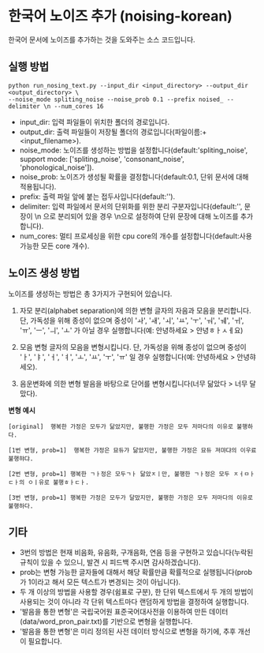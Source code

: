 # 한국어 노이즈 추가 (noising-korean)
한국어 문서에 노이즈를 추가하는 것을 도와주는 소스 코드입니다.


## 실행 방법
```
python run_nosing_text.py --input_dir <input_directory> --output_dir <output_directory> \
--noise_mode spliting_noise --noise_prob 0.1 --prefix noised_ --delimiter \n --num_cores 16
```
- input_dir: 입력 파일들이 위치한 폴더의 경로입니다.
- output_dir: 출력 파일들이 저장될 폴더의 경로입니다(파일이름:<prefix>+<input_filename>).
- noise_mode: 노이즈를 생성하는 방법을 설정합니다(default:'spliting_noise', support mode: ['spliting_noise', 'consonant_noise', 'phonological_noise']). 
- noise_prob: 노이즈가 생성될 확률을 결정합니다(default:0.1, 단위 문서에 대해 적용됩니다).
- prefix: 출력 파일 앞에 붙는 접두사입니다(default:'').
- delimiter: 입력 파일에서 문서의 단위화를 위한 분리 구분자입니다(default:'', 문장이 \n 으로 분리되어 있을 경우 \n으로 설정하여 단위 문장에 대해 노이즈를 추가합니다).
- num_cores: 멀티 프로세싱을 위한 cpu core의 개수를 설정합니다(default:사용가능한 모든 core 개수).
  


## 노이즈 생성 방법
노이즈를 생성하는 방법은 총 3가지가 구현되어 있습니다.

1. 자모 분리(alphabet separation)에 의한 변형
글자의 자음과 모음을 분리합니다. 단, 가독성을 위해 종성이 없으며 중성이  'ㅘ', 'ㅙ', 'ㅚ', 'ㅛ', 'ㅜ', 'ㅝ', 'ㅞ', 'ㅟ', 'ㅠ', 'ㅡ', 'ㅢ', 'ㅗ' 가 아닐 경우 실행합니다(예: 안녕하세요 > 안녕ㅎㅏㅅㅔ요)

2. 모음 변형
글자의 모음을 변형시킵니다. 단, 가독성을 위해 종성이 없으며 중성이 'ㅏ', 'ㅑ', 'ㅓ', 'ㅕ', 'ㅗ', 'ㅛ', 'ㅜ', 'ㅠ' 일 경우 실행합니다(예: 안녕하세요 > 안녕햐세오).

3. 음운변화에 의한 변형
발음을 바탕으로 단어를 변형시킵니다(너무 닮았다 > 너무 달맜다).


**변형 예시**
```
[original]  행복한 가정은 모두가 닮았지만, 불행한 가정은 모두 저마다의 이유로 불행하다.

[1번 변형, prob=1]  행복한 갸정은 묘듀갸 닮았지만, 불행한 갸정은 묘듀 져먀댜의 이우료 불행햐댜.

[2번 변형, prob=1] 행복한 ㄱㅏ정은 모두ㄱㅏ 닮았ㅈㅣ만, 불행한 ㄱㅏ정은 모두 ㅈㅓㅁㅏㄷㅏ의 ㅇㅣ유로 불행ㅎㅏㄷㅏ.

[3번 변형, prob=1] 행복한 가정은 모두가 달맜지만, 불행한 가정은 모두 저마다의 이유로 불행하다.
```

## 기타
- 3번의 방법은 현재 비음화, 유음화, 구개음화, 연음 등을 구현하고 있습니다(누락된 규칙이 있을 수 있으니, 발견 시 피드백 주시면 감사하겠습니다).
- prob는 변형 가능한 글자들에 대해서 해당 확률만큼 확률적으로 실행됩니다(prob가 1이라고 해서 모든 텍스트가 변경되는 것이 아닙니다).
- 두 개 이상의 방법을 사용할 경우(쉼표로 구분), 한 단위 텍스트에서 두 개의 방법이 사용되는 것이 아니라 각 단위 텍스트마다 랜덤하게 방법을 결정하여 실행합니다.
- '발음을 통한 변형'은 국립국어원 표준국어대사전을 이용하여 만든 데이터(data/word_pron_pair.txt)를 기반으로 변형을 실행합니다.
- '발음을 통한 변형'은 미리 정의된 사전 데이터 방식으로 변형을 하기에, 추후 개선이 필요합니다.

